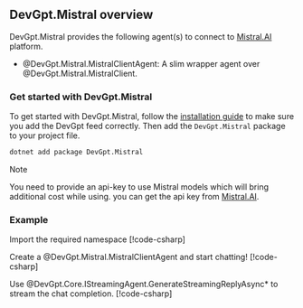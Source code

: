 ## DevGpt.Mistral overview

DevGpt.Mistral provides the following agent(s) to connect to [Mistral.AI](https://mistral.ai/) platform.
- @DevGpt.Mistral.MistralClientAgent: A slim wrapper agent over @DevGpt.Mistral.MistralClient.

### Get started with DevGpt.Mistral

To get started with DevGpt.Mistral, follow the [installation guide](Installation.md) to make sure you add the DevGpt feed correctly. Then add the `DevGpt.Mistral` package to your project file.

```bash
dotnet add package DevGpt.Mistral
```

>[!NOTE]
> You need to provide an api-key to use Mistral models which will bring additional cost while using. you can get the api key from [Mistral.AI](https://mistral.ai/).

### Example

Import the required namespace
[!code-csharp[](../../sample/DevGpt.BasicSamples/CodeSnippet/MistralAICodeSnippet.cs?name=using_statement)]

Create a @DevGpt.Mistral.MistralClientAgent and start chatting!
[!code-csharp[](../../sample/DevGpt.BasicSamples/CodeSnippet/MistralAICodeSnippet.cs?name=create_mistral_agent)]

Use @DevGpt.Core.IStreamingAgent.GenerateStreamingReplyAsync* to stream the chat completion.
[!code-csharp[](../../sample/DevGpt.BasicSamples/CodeSnippet/MistralAICodeSnippet.cs?name=streaming_chat)]